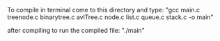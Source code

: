 To compile in terminal come to this directory and type:
"gcc main.c treenode.c binarytree.c avlTree.c node.c list.c queue.c stack.c -o main"

after compiling to run the compiled file:
"./main"
